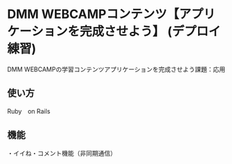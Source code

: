 # DMM WEBCAMPコンテンツ【アプリケーションを完成させよう】 (デプロイ練習)
DMM WEBCAMPの学習コンテンツアプリケーションを完成させよう課題：応用
## 使い方
Ruby　on Rails
## 機能
・イイね・コメント機能（非同期通信）



